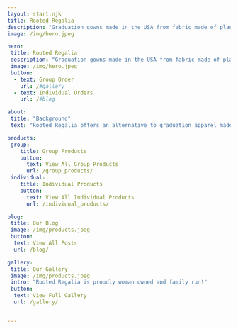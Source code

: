 ```yaml
---
layout: start.njk
title: Rooted Regalia
description: "Graduation gowns made in the USA from fabric made of plant based fiber,and made by fairly paid sewers"
image: /img/hero.jpeg

hero: 
 title: Rooted Regalia
 description: "Graduation gowns made in the USA from fabric made of plant based fiber,and made by fairly paid sewers"
 image: /img/hero.jpeg
 button: 
  - text: Group Order
    url: /#gallery
  - text: Individual Orders
    url: /#blog

about:
 title: "Background"
 text: "Rooted Regalia offers an alternative to graduation apparel made from synthetic fabric. Earning a degree takes years of thoughtful work. But commemorating achievements wrapped in disposal, single-use plastic does not make sense . To celebrate an educational accomplishment, it is important to have a garment that supports the values of sustainability, rather than making the world's problems worse. Many firms sell regalia at fast-fashion prices. While our products have higher initial costs than many, they are sustainably produced: we use fabric made from plant fibers, such as hemp, and the labor for sewing the robes is provided by fairly paid workers in US, rather than prison labor or off-shore sourcing."

products:
 group: 
    title: Group Products
    button: 
      text: View All Group Products
      url: /group_products/ 
 individual: 
    title: Individual Products
    button: 
      text: View All Individual Products
      url: /individual_products/ 

blog: 
 title: Our Blog
 image: /img/products.jpeg
 button: 
  text: View All Posts
  url: /blog/ 

gallery: 
 title: Our Gallery
 image: /img/products.jpeg
 intro: "Rooted Regalia is proudly woman owned and family run!"
 button: 
  text: View Full Gallery
  url: /gallery/ 


---
```


